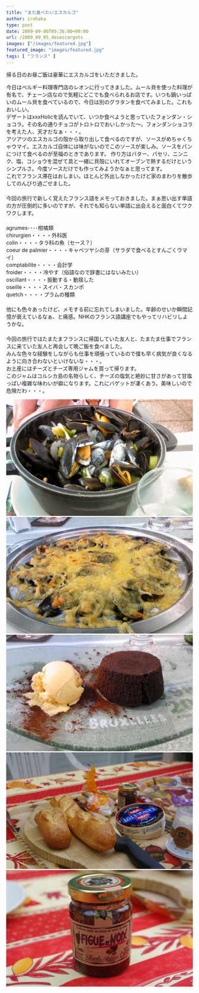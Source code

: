 ```yaml
---
title: "また食べたいエスカルゴ"
author: irohaka
type: post
date: 2009-09-06T05:36:00+09:00
url: /2009_09_05_desescargots
images: ["/images/featured.jpg"]
featured_image: "images/featured.jpg"
tags: [ "フランス" ]
---
```


帰る日のお昼ご飯は豪華にエスカルゴをいただきました。
 <!--more-->
今日はベルギー料理専門店のレオンに行ってきました。ムール貝を使った料理が有名で、チェーン店なので気軽にどこでも食べられるお店です。いつも鍋いっぱいのムール貝を食べているので、今日は別のグラタンを食べてみました。これもおいしい。  
デザートはxxxHolicを読んでいて、いつか食べようと思っていたフォンダン・ショコラ。その名の通りチョコがトロトロでおいしかった～。フォンダンショコラを考えた人、天才だなぁ・・・。    
アツアツのエスカルゴの殻から取り出して食べるのですが、ソースがめちゃくちゃウマイ。エスカルゴ自体には味がないのでこのソースが楽しみ。ソースをパンにつけて食べるのが至福のときであります。
作り方はバター、パセリ、ニンニク、塩、コショウを混ぜて具と一緒に貝殻にいれてオーブンで熱するだけというシンプルさ。今度ソースだけでも作ってみようかなぁと思ってます。
　  
これでフランス滞在はおしまい。ほとんど外出しなかったけど家のまわりを散歩してのんびり過ごせました。  　  
　  
今回の旅行で新しく覚えたフランス語をメモっておきました。まぁ思い出す単語の方が圧倒的に多いのですが、それでも知らない単語に出会えると面白くてワクワクします。  
　  
agrumes････柑橘類  
chirurgien・・・・外科医  
colin・・・・タラ科の魚（セース？）  
coeur de palmier・・・・キャベツヤシの芽（サラダで食べるとすんごくウマイ）  
comptabilite・・・・会計学  
froider・・・・冷やす（俗語なので辞書にはないみたい）  
oscillant・・・・振動する・動揺した  
oseille・・・・スイバ・スカンポ  
quetch・・・・プラムの種類  
　  
他にも色々あったけど、メモする前に忘れてしまいました。年齢のせいか瞬間記憶が衰えているなぁ、と痛感。NHKのフランス語講座でもやってリハビリしようかな。  
　  
今回の旅行ではたまたまフランスに帰国していた友人と、たまたま仕事でフランスに来ていた友人と再会して晩ご飯を食べました。  
みんな色々な経験をしながらも仕事を頑張っているので僕も早く病気が良くなるように向き合わないといけないな・・・。  
お土産にはチーズとチーズ専用ジャムを買って帰ります。  
このジャムはコルシカ島の名物らしく、チーズの塩気と絶妙に甘さがあって甘塩っぱい複雑な味わいが癖になります。これにバゲットが凄くあう。美味しいので危険だわ・・・。  

![レオンはどこにでもあるけど美味しい定番のワイン蒸し](images/2009_09_05_lesescargots01.jpg)  
![グラタンも美味しかった。](images/2009_09_05_lesescargots02.jpg)  
![フォンダンショコラ。素晴らしい。](images/2009_09_05_lesescargots03.jpg)  
![パンとチーズは無限に食べられそうです。](images/2009_09_05_lesescargots04.jpg)  
![そしてこのジャムが美味しい！](images/2009_09_05_lesescargots05.jpg)  